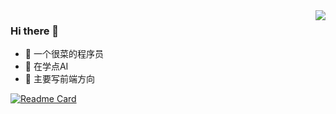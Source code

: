 
<img align="right" src="https://github-readme-stats.vercel.app/api?username=FakeEnd&theme=buefy&show_icons=true">

### Hi there 👋
- 🤣 一个很菜的程序员
- 👀 在学点AI
- 🌈 主要写前端方向

[![Readme Card](https://github-readme-stats.vercel.app/api/pin/?username=anuraghazra&repo=github-readme-stats)](https://github.com/anuraghazra/github-readme-stats)
